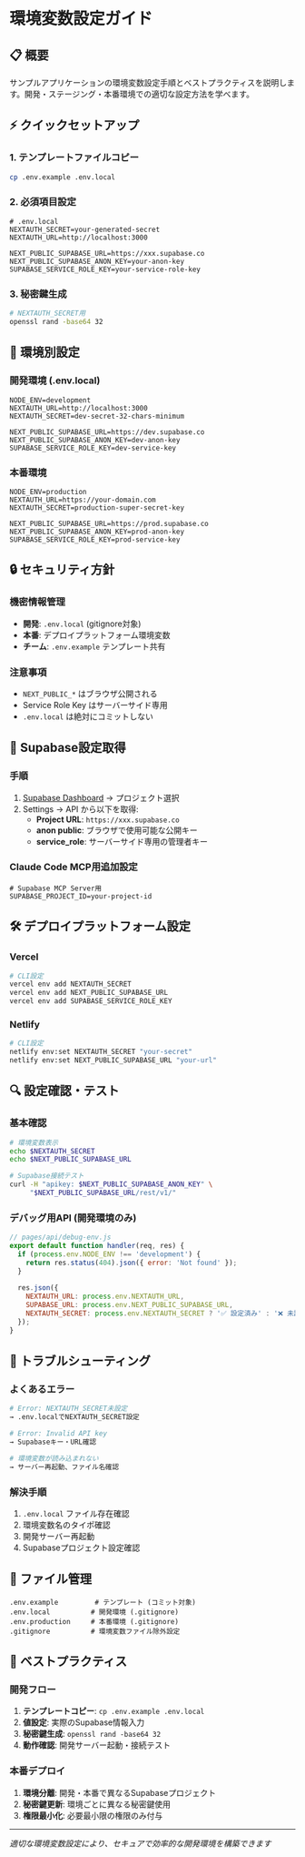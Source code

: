 # 環境変数設定ガイド

## 📋 概要

サンプルアプリケーションの環境変数設定手順とベストプラクティスを説明します。開発・ステージング・本番環境での適切な設定方法を学べます。

## ⚡ クイックセットアップ

### 1. テンプレートファイルコピー
```bash
cp .env.example .env.local
```

### 2. 必須項目設定
```env
# .env.local
NEXTAUTH_SECRET=your-generated-secret
NEXTAUTH_URL=http://localhost:3000

NEXT_PUBLIC_SUPABASE_URL=https://xxx.supabase.co
NEXT_PUBLIC_SUPABASE_ANON_KEY=your-anon-key
SUPABASE_SERVICE_ROLE_KEY=your-service-role-key
```

### 3. 秘密鍵生成
```bash
# NEXTAUTH_SECRET用
openssl rand -base64 32
```

## 🔧 環境別設定

### 開発環境 (.env.local)
```env
NODE_ENV=development
NEXTAUTH_URL=http://localhost:3000
NEXTAUTH_SECRET=dev-secret-32-chars-minimum

NEXT_PUBLIC_SUPABASE_URL=https://dev.supabase.co
NEXT_PUBLIC_SUPABASE_ANON_KEY=dev-anon-key
SUPABASE_SERVICE_ROLE_KEY=dev-service-key
```

### 本番環境
```env
NODE_ENV=production
NEXTAUTH_URL=https://your-domain.com
NEXTAUTH_SECRET=production-super-secret-key

NEXT_PUBLIC_SUPABASE_URL=https://prod.supabase.co
NEXT_PUBLIC_SUPABASE_ANON_KEY=prod-anon-key
SUPABASE_SERVICE_ROLE_KEY=prod-service-key
```

## 🔒 セキュリティ方針

### 機密情報管理
- **開発**: `.env.local` (gitignore対象)
- **本番**: デプロイプラットフォーム環境変数
- **チーム**: `.env.example` テンプレート共有

### 注意事項
- `NEXT_PUBLIC_*` はブラウザ公開される
- Service Role Key はサーバーサイド専用
- `.env.local` は絶対にコミットしない

## 🚀 Supabase設定取得

### 手順
1. [Supabase Dashboard](https://supabase.com/dashboard) → プロジェクト選択
2. Settings → API から以下を取得:
   - **Project URL**: `https://xxx.supabase.co`
   - **anon public**: ブラウザで使用可能な公開キー
   - **service_role**: サーバーサイド専用の管理者キー

### Claude Code MCP用追加設定
```env
# Supabase MCP Server用
SUPABASE_PROJECT_ID=your-project-id
```

## 🛠 デプロイプラットフォーム設定

### Vercel
```bash
# CLI設定
vercel env add NEXTAUTH_SECRET
vercel env add NEXT_PUBLIC_SUPABASE_URL
vercel env add SUPABASE_SERVICE_ROLE_KEY
```

### Netlify
```bash
# CLI設定
netlify env:set NEXTAUTH_SECRET "your-secret"
netlify env:set NEXT_PUBLIC_SUPABASE_URL "your-url"
```

## 🔍 設定確認・テスト

### 基本確認
```bash
# 環境変数表示
echo $NEXTAUTH_SECRET
echo $NEXT_PUBLIC_SUPABASE_URL

# Supabase接続テスト
curl -H "apikey: $NEXT_PUBLIC_SUPABASE_ANON_KEY" \
     "$NEXT_PUBLIC_SUPABASE_URL/rest/v1/"
```

### デバッグ用API (開発環境のみ)
```javascript
// pages/api/debug-env.js
export default function handler(req, res) {
  if (process.env.NODE_ENV !== 'development') {
    return res.status(404).json({ error: 'Not found' });
  }
  
  res.json({
    NEXTAUTH_URL: process.env.NEXTAUTH_URL,
    SUPABASE_URL: process.env.NEXT_PUBLIC_SUPABASE_URL,
    NEXTAUTH_SECRET: process.env.NEXTAUTH_SECRET ? '✅ 設定済み' : '❌ 未設定',
  });
}
```

## 🐛 トラブルシューティング

### よくあるエラー
```bash
# Error: NEXTAUTH_SECRET未設定
→ .env.localでNEXTAUTH_SECRET設定

# Error: Invalid API key  
→ Supabaseキー・URL確認

# 環境変数が読み込まれない
→ サーバー再起動、ファイル名確認
```

### 解決手順
1. `.env.local` ファイル存在確認
2. 環境変数名のタイポ確認
3. 開発サーバー再起動
4. Supabaseプロジェクト設定確認

## 📁 ファイル管理

```
.env.example         # テンプレート (コミット対象)
.env.local          # 開発環境 (.gitignore)
.env.production     # 本番環境 (.gitignore)
.gitignore          # 環境変数ファイル除外設定
```

## 🎯 ベストプラクティス

### 開発フロー
1. **テンプレートコピー**: `cp .env.example .env.local`
2. **値設定**: 実際のSupabase情報入力
3. **秘密鍵生成**: `openssl rand -base64 32`
4. **動作確認**: 開発サーバー起動・接続テスト

### 本番デプロイ
1. **環境分離**: 開発・本番で異なるSupabaseプロジェクト
2. **秘密鍵更新**: 環境ごとに異なる秘密鍵使用
3. **権限最小化**: 必要最小限の権限のみ付与

---

*適切な環境変数設定により、セキュアで効率的な開発環境を構築できます*